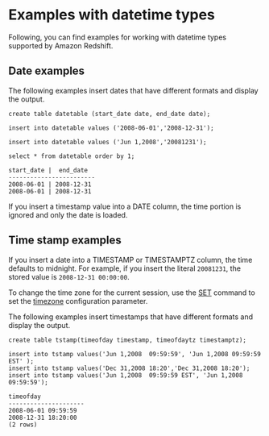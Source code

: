 # Examples with datetime types<a name="r_Examples_with_datetime_types"></a>

Following, you can find examples for working with datetime types supported by Amazon Redshift\.

## Date examples<a name="r_Examples_with_datetime_types-date-examples"></a>

The following examples insert dates that have different formats and display the output\. 

```
create table datetable (start_date date, end_date date);
```

```
insert into datetable values ('2008-06-01','2008-12-31');

insert into datetable values ('Jun 1,2008','20081231');
```

```
select * from datetable order by 1;

start_date |  end_date
------------------------
2008-06-01 | 2008-12-31
2008-06-01 | 2008-12-31
```

If you insert a timestamp value into a DATE column, the time portion is ignored and only the date is loaded\.

## Time stamp examples<a name="r_Examples_with_datetime_types-timestamp-examples"></a>

If you insert a date into a TIMESTAMP or TIMESTAMPTZ column, the time defaults to midnight\. For example, if you insert the literal `20081231`, the stored value is `2008-12-31 00:00:00`\. 

To change the time zone for the current session, use the [SET](r_SET.md) command to set the [timezone](r_timezone_config.md) configuration parameter\.

The following examples insert timestamps that have different formats and display the output\. 

```
create table tstamp(timeofday timestamp, timeofdaytz timestamptz);

insert into tstamp values('Jun 1,2008  09:59:59', 'Jun 1,2008 09:59:59 EST' );
insert into tstamp values('Dec 31,2008 18:20','Dec 31,2008 18:20');
insert into tstamp values('Jun 1,2008  09:59:59 EST', 'Jun 1,2008 09:59:59');

timeofday
---------------------
2008-06-01 09:59:59
2008-12-31 18:20:00
(2 rows)
```